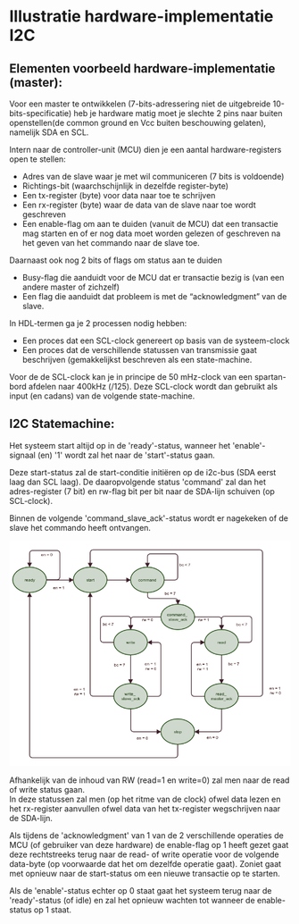 # Illustratie hardware-implementatie I2C

## Elementen voorbeeld hardware-implementatie (master):
Voor een master te ontwikkelen (7-bits-adressering niet de uitgebreide 10-bits-specificatie) heb je hardware matig moet je slechte 2 pins naar buiten openstellen(de common ground en Vcc buiten beschouwing gelaten), namelijk SDA en SCL.  

Intern naar de controller-unit (MCU) dien je een aantal hardware-registers open te stellen:
* Adres van de slave waar je met wil communiceren (7 bits is voldoende)
* Richtings-bit (waarchschijnlijk in dezelfde register-byte)
* Een tx-register (byte) voor data naar toe te schrijven
* Een rx-register (byte) waar de data van de slave naar toe wordt geschreven
* Een enable-flag om aan te duiden (vanuit de MCU) dat een transactie mag starten en of er nog data moet worden gelezen of geschreven na het geven van het commando naar de slave toe.

Daarnaast ook nog 2 bits of flags om status aan te duiden
* Busy-flag die aanduidt voor de MCU dat er transactie bezig is (van een andere master of zichzelf)
* Een flag die aanduidt dat probleem is met de “acknowledgment” van de slave.

In HDL-termen ga je 2 processen nodig hebben:  
* Een proces dat een SCL-clock genereert op basis van de systeem-clock
* Een proces dat de verschillende statussen van transmissie gaat beschrijven (gemakkelijkst beschreven als een state-machine.

Voor de de SCL-clock kan je in principe de 50 mHz-clock van een spartan-bord afdelen naar 400kHz (/125).
Deze SCL-clock wordt dan gebruikt als input (en cadans) van de volgende state-machine.

## I2C Statemachine:  
Het systeem start altijd op in de 'ready'-status, wanneer het 'enable'-signaal (en) '1' wordt zal het naar de 'start'-status gaan.

Deze start-status zal de start-conditie initiëren op de i2c-bus (SDA eerst laag dan SCL laag).
De daaropvolgende status 'command' zal dan het adres-register (7 bit) en rw-flag bit per bit naar de SDA-lijn schuiven (op SCL-clock).

Binnen de volgende 'command_slave_ack'-status wordt er nagekeken of de slave het commando heeft ontvangen.  

![Open collector](../pictures/i2c_statediagram.png)

Afhankelijk van de inhoud van RW (read=1 en write=0) zal men naar de read of write status gaan.  
In deze statussen zal men (op het ritme van de clock) ofwel data lezen en het rx-register aanvullen ofwel data van het tx-register wegschrijven naar de SDA-lijn.  

Als tijdens de 'acknowledgment' van 1 van de 2 verschillende operaties de MCU (of gebruiker van deze hardware) de enable-flag op 1 heeft gezet gaat deze rechtstreeks terug naar de read- of write operatie voor de volgende data-byte (op voorwaarde dat het om dezelfde operatie gaat).
Zoniet gaat met opnieuw naar de start-status om een nieuwe transactie op te starten.  

Als de 'enable'-status echter op 0 staat gaat het systeem terug naar de 'ready'-status (of idle) en zal het opnieuw wachten tot wanneer de enable-status op 1 staat.  
